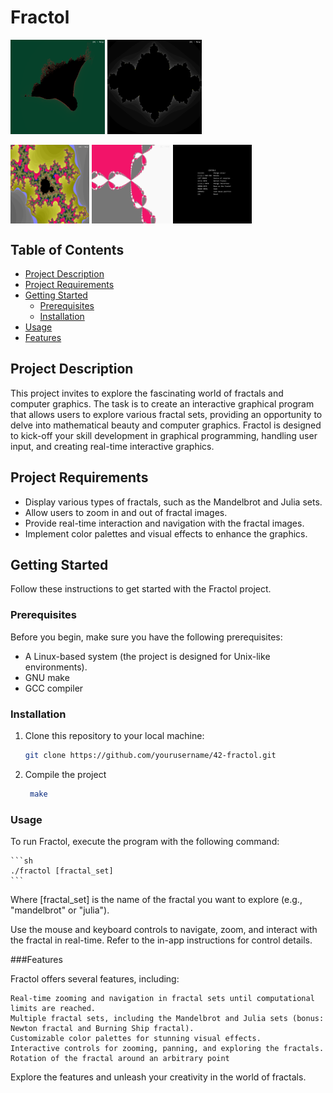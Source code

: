 # Fractol

<img src="assets/imgs/burningship_fractal.png" width=30%> <img src="assets/imgs/julia_fractal.png" width=30%>

<img src="assets/imgs/mandelbrot_zoomed.png" width=25% align="center"> <img src="assets/imgs/newton_fratal.png" width=25% align="center"> <img src="assets/imgs/help_menu.png" width=25% align="center">

## Table of Contents
- [Project Description](#project-description)
- [Project Requirements](#project-requirements)
- [Getting Started](#getting-started)
  - [Prerequisites](#prerequisites)
  - [Installation](#installation)
- [Usage](#usage)
- [Features](#features)


## Project Description

This project invites to explore the fascinating world of fractals and computer graphics. The task is to create an interactive graphical program that allows users to explore various fractal sets, providing an opportunity to delve into mathematical beauty and computer graphics.
Fractol is designed to kick-off your skill development in graphical programming, handling user input, and creating real-time interactive graphics.

## Project Requirements

- Display various types of fractals, such as the Mandelbrot and Julia sets.
- Allow users to zoom in and out of fractal images.
- Provide real-time interaction and navigation with the fractal images.
- Implement color palettes and visual effects to enhance the graphics.

## Getting Started

Follow these instructions to get started with the Fractol project.

### Prerequisites

Before you begin, make sure you have the following prerequisites:

- A Linux-based system (the project is designed for Unix-like environments).
- GNU make
- GCC compiler

### Installation

1. Clone this repository to your local machine:

   ```sh
   git clone https://github.com/yourusername/42-fractol.git
   ```
   
2. Compile the project
   
   ```sh
    make
   ```

### Usage

To run Fractol, execute the program with the following command:

    ```sh
    ./fractol [fractal_set]
    ```

Where [fractal_set] is the name of the fractal you want to explore (e.g., "mandelbrot" or "julia").

Use the mouse and keyboard controls to navigate, zoom, and interact with the fractal in real-time. Refer to the in-app instructions for control details.

###Features

Fractol offers several features, including:

    Real-time zooming and navigation in fractal sets until computational limits are reached.
    Multiple fractal sets, including the Mandelbrot and Julia sets (bonus: Newton fractal and Burning Ship fractal).
    Customizable color palettes for stunning visual effects.
    Interactive controls for zooming, panning, and exploring the fractals.
    Rotation of the fractal around an arbitrary point

Explore the features and unleash your creativity in the world of fractals.
